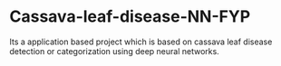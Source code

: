 # Cassava-leaf-disease-NN-FYP
Its a application based project which is based on cassava leaf disease detection or categorization using deep neural networks.
